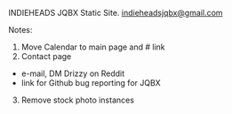 
INDIEHEADS JQBX Static Site.
indieheadsjqbx@gmail.com


Notes:
1. Move Calendar to main page and # link
2. Contact page
* e-mail, DM Drizzy on Reddit
* link for Github bug reporting for JQBX
3. Remove stock photo instances
